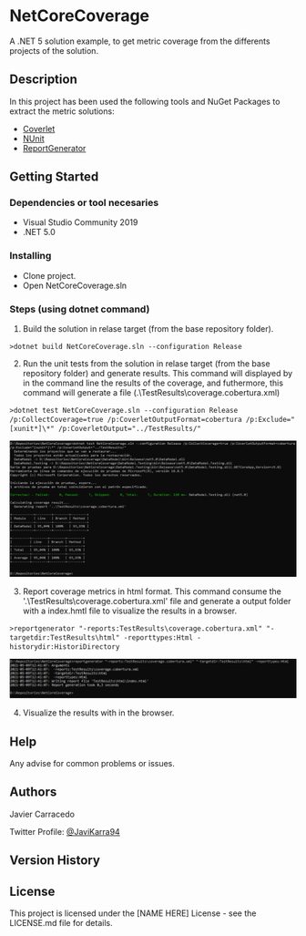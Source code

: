 # NetCoreCoverage
A .NET 5 solution example, to get metric coverage from the differents projects of the solution.

## Description

In this project has been used the following tools and NuGet Packages to extract the metric solutions:

- [Coverlet](https://github.com/coverlet-coverage/coverlet)
- [NUnit](https://github.com/nunit/nunit)
- [ReportGenerator](https://github.com/danielpalme/ReportGenerator)

## Getting Started

### Dependencies or tool necesaries

* Visual Studio Community 2019
* .NET 5.0

### Installing

* Clone project.
* Open NetCoreCoverage.sln


### Steps (using dotnet command)

1. Build the solution in relase target (from the base repository folder).

```
>dotnet build NetCoreCoverage.sln --configuration Release
```

2. Run the unit tests from the solution in relase target (from the base repository folder) and generate results. This command will displayed by in the command line the results of the coverage, and futhermore, this command will generate a file (.\TestResults\coverage.cobertura.xml)

```
>dotnet test NetCoreCoverage.sln --configuration Release /p:CollectCoverage=true /p:CoverletOutputFormat=cobertura /p:Exclude="[xunit*]\*" /p:CoverletOutput="../TestResults/"

```
![dotnet test](https://github.com/jke94/NetCoreCoverage/blob/dev/Images/dotnetTestsRun.PNG)

3. Report coverage metrics in html format. This command consume the '.\TestResults\coverage.cobertura.xml' file and generate a output folder with a index.hmtl file to visualize the results in a browser.

```
>reportgenerator "-reports:TestResults\coverage.cobertura.xml" "-targetdir:TestResults\html" -reporttypes:Html -historydir:HistoriDirectory
```
![reportgenerator](https://github.com/jke94/NetCoreCoverage/blob/dev/Images/ReportGeneratorToolGenerateReport.PNG)

4. Visualize the results with in the browser.

## Help

Any advise for common problems or issues.


## Authors

Javier Carracedo 

Twitter Profile: [@JaviKarra94](https://twitter.com/JaviKarra94)

## Version History


## License

This project is licensed under the [NAME HERE] License - see the LICENSE.md file for details.
